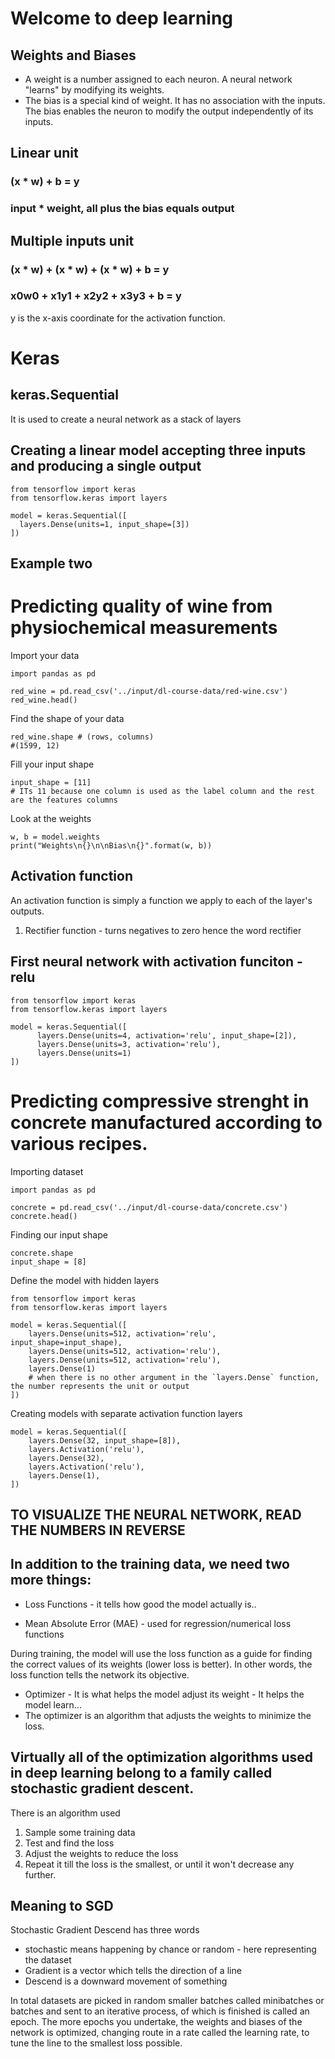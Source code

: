 # Welcome to deep learning

## Weights and Biases
* A weight is a number assigned to each neuron. A neural network "learns" by modifying its weights.
* The bias is a special kind of weight. It has no association with the inputs. The bias enables the neuron to modify the output independently of its inputs.

## Linear unit 
### (x * w) + b = y
### input * weight, all plus the bias equals output


## Multiple inputs unit
### (x * w) + (x * w) + (x * w) + b = y
### x0w0 + x1y1 + x2y2 + x3y3 + b = y

y is the x-axis coordinate for the activation function.

# Keras
## keras.Sequential
It is used to create a neural network as a stack of layers

## Creating a linear model accepting three inputs and producing a single output

```
from tensorflow import keras
from tensorflow.keras import layers

model = keras.Sequential([
  layers.Dense(units=1, input_shape=[3])
])
```

## Example two 
# Predicting quality of wine from physiochemical measurements

Import your data
```
import pandas as pd

red_wine = pd.read_csv('../input/dl-course-data/red-wine.csv')
red_wine.head()
```
Find the shape of your data
```
red_wine.shape # (rows, columns)
#(1599, 12)
```
Fill your input shape
```
input_shape = [11]
# ITs 11 because one column is used as the label column and the rest are the features columns
```

Look at the weights
```
w, b = model.weights
print("Weights\n{}\n\nBias\n{}".format(w, b))
```

## Activation function
An activation function is simply a function we apply to each of the layer's outputs.
1. Rectifier function - turns negatives to zero hence the word rectifier

## First neural network with activation funciton - relu

```
from tensorflow import keras
from tensorflow.keras import layers

model = keras.Sequential([
      layers.Dense(units=4, activation='relu', input_shape=[2]),
      layers.Dense(units=3, activation='relu'),
      layers.Dense(units=1)
])
```

# Predicting compressive strenght in concrete manufactured according to various recipes.
Importing dataset
```
import pandas as pd

concrete = pd.read_csv('../input/dl-course-data/concrete.csv')
concrete.head()
```

Finding our input shape
```
concrete.shape
input_shape = [8]
```

Define the model with hidden layers
```
from tensorflow import keras
from tensorflow.keras import layers

model = keras.Sequential([
    layers.Dense(units=512, activation='relu', input_shape=input_shape),
    layers.Dense(units=512, activation='relu'),
    layers.Dense(units=512, activation='relu'),
    layers.Dense(1)
    # when there is no other argument in the `layers.Dense` function, the number represents the unit or output
])
```

Creating models with separate activation function layers
```
model = keras.Sequential([
    layers.Dense(32, input_shape=[8]),
    layers.Activation('relu'),
    layers.Dense(32),
    layers.Activation('relu'),
    layers.Dense(1),
])
```
## TO VISUALIZE THE NEURAL NETWORK, READ THE NUMBERS IN REVERSE


## In addition to the training data, we need two more things:

* Loss Functions - it tells how good the model actually is..
 - Mean Absolute Error (MAE) - used for regression/numerical loss functions

During training, the model will use the loss function as a guide for finding the correct values of its weights (lower loss is better). In other words, the loss function tells the network its objective.
* Optimizer - It is what helps the model adjust its weight - It helps the model learn...
* The optimizer is an algorithm that adjusts the weights to minimize the loss.

 ## Virtually all of the optimization algorithms used in deep learning belong to a family called stochastic gradient descent.
 There is an algorithm used 
 
 
 1. Sample some training data
 2. Test and find the loss
 3. Adjust the weights to reduce the loss 
 4. Repeat it till the loss is the smallest, or until it won't decrease any further.


## Meaning to SGD
Stochastic Gradient Descend has three words
* stochastic means happening by chance or random - here representing the dataset
* Gradient is a vector which tells the direction of a line
* Descend is a downward movement of something

In total datasets are picked in random smaller batches called minibatches or batches and sent to an iterative process, of which is finished is called an epoch.
The more epochs you undertake, the weights and biases of the network is optimized, changing route in a rate called the learning rate, to tune the line to the smallest loss possible.


```
